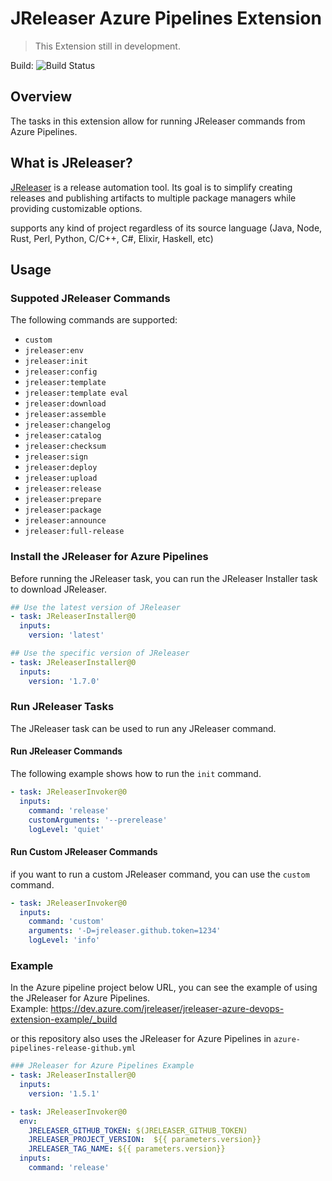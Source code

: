 # JReleaser Azure Pipelines Extension

> This Extension still in development.  

Build: ![Build Status](https://dev.azure.com/JReleaser/jreleaser-azure-devops-extension/_apis/build/status/Build)

## Overview
The tasks in this extension allow for running JReleaser commands from Azure Pipelines.  

## What is JReleaser?  
[JReleaser](https://jreleaser.org/guide/latest/index.html) is a release automation tool. Its goal is to simplify creating releases and publishing artifacts to multiple package managers while providing customizable options.  

supports any kind of project regardless of its source language (Java, Node, Rust, Perl, Python, C/C++, C#, Elixir, Haskell, etc)

## Usage  
### Suppoted JReleaser Commands
The following commands are supported:  

* `custom`
* `jreleaser:env`
* `jreleaser:init`
* `jreleaser:config`
* `jreleaser:template`
* `jreleaser:template eval`
* `jreleaser:download`
* `jreleaser:assemble`
* `jreleaser:changelog`
* `jreleaser:catalog`
* `jreleaser:checksum`
* `jreleaser:sign`
* `jreleaser:deploy`
* `jreleaser:upload`
* `jreleaser:release`
* `jreleaser:prepare`
* `jreleaser:package`
* `jreleaser:announce`
* `jreleaser:full-release`

### Install the JReleaser for Azure Pipelines
Before running the JReleaser task, you can run the JReleaser Installer task to download JReleaser.

```yaml
## Use the latest version of JReleaser
- task: JReleaserInstaller@0
  inputs:
    version: 'latest'

## Use the specific version of JReleaser
- task: JReleaserInstaller@0
  inputs:
    version: '1.7.0'
```

### Run JReleaser Tasks
The JReleaser task can be used to run any JReleaser command.  

#### Run JReleaser Commands
The following example shows how to run the `init` command.  

```yaml
- task: JReleaserInvoker@0
  inputs:
    command: 'release'
    customArguments: '--prerelease'
    logLevel: 'quiet'
```
  
#### Run Custom JReleaser Commands
if you want to run a custom JReleaser command, you can use the `custom` command.  

```yaml
- task: JReleaserInvoker@0
  inputs:
    command: 'custom'
    arguments: '-D=jreleaser.github.token=1234'
    logLevel: 'info'
```

### Example
In the Azure pipeline project below URL, you can see the example of using the JReleaser for Azure Pipelines.  
Example: https://dev.azure.com/jreleaser/jreleaser-azure-devops-extension-example/_build  

or this repository also uses the JReleaser for Azure Pipelines in `azure-pipelines-release-github.yml`

``` yaml
### JReleaser for Azure Pipelines Example
- task: JReleaserInstaller@0
  inputs:
    version: '1.5.1'

- task: JReleaserInvoker@0
  env:
    JRELEASER_GITHUB_TOKEN: $(JRELEASER_GITHUB_TOKEN)
    JRELEASER_PROJECT_VERSION:  ${{ parameters.version}}
    JRELEASER_TAG_NAME: ${{ parameters.version}}
  inputs:
    command: 'release'    
```